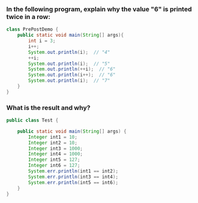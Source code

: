 ### In the following program, explain why the value "6" is printed twice in a row:
```java
class PrePostDemo {
    public static void main(String[] args){
        int i = 3;
        i++;
        System.out.println(i);	// "4"
        ++i;                 	
        System.out.println(i);	// "5"
        System.out.println(++i);  // "6"
        System.out.println(i++);  // "6"
        System.out.println(i);	// "7"
    }
}
```

### What is the result and why?
```java
public class Test {

    public static void main(String[] args) {
        Integer int1 = 10;
        Integer int2 = 10;
        Integer int3 = 1000;
        Integer int4 = 1000;
        Integer int5 = 127;
        Integer int6 = 127;
        System.err.println(int1 == int2);
        System.err.println(int3 == int4);
        System.err.println(int5 == int6);
    }
}
```
